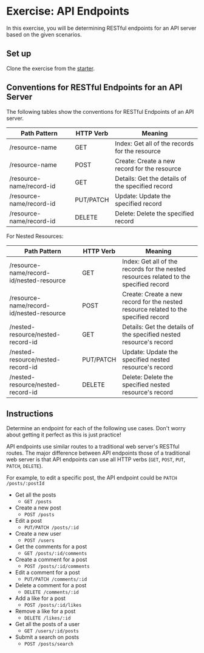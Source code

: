 # Exercise: API Endpoints

In this exercise, you will be determining RESTful endpoints for an API server
based on the given scenarios.

## Set up

Clone the exercise from the [starter].

## Conventions for RESTful Endpoints for an API Server

The following tables show the conventions for RESTful Endpoints of an API
server.

| Path Pattern             | HTTP Verb | Meaning                                          |
| ------------------------ | --------- | ------------------------------------------------ |
| /resource-name           | GET       | Index: Get all of the records for the resource   |
| /resource-name           | POST      | Create: Create a new record for the resource     |
| /resource-name/record-id | GET       | Details: Get the details of the specified record |
| /resource-name/record-id | PUT/PATCH | Update: Update the specified record              |
| /resource-name/record-id | DELETE    | Delete: Delete the specified record              |

For Nested Resources:

| Path Pattern                             | HTTP Verb | Meaning                                                                                |
| ---------------------------------------- | --------- | -------------------------------------------------------------------------------------- |
| /resource-name/record-id/nested-resource | GET       | Index: Get all of the records for the nested resources related to the specified record |
| /resource-name/record-id/nested-resource | POST      | Create: Create a new record for the nested resource related to the specified record    |
| /nested-resource/nested-record-id        | GET       | Details: Get the details of the specified nested resource's record                     |
| /nested-resource/nested-record-id        | PUT/PATCH | Update: Update the specified nested resource's record                                  |
| /nested-resource/nested-record-id        | DELETE    | Delete: Delete the specified nested resource's record                                  |

## Instructions

Determine an endpoint for each of the following use cases. Don't worry about
getting it perfect as this is just practice!

API endpoints use similar routes to a traditional web server's RESTful routes.
The major difference between API endpoints those of a traditional web server is
that API endpoints can use all HTTP verbs (`GET`, `POST`, `PUT`, `PATCH`,
`DELETE`).

For example, to edit a specific post, the API endpoint could be
`PATCH /posts/:postId`

- Get all the posts
  - `GET /posts`
- Create a new post
  - `POST /posts`
- Edit a post
  - `PUT/PATCH /posts/:id`
- Create a new user
  - `POST /users`
- Get the comments for a post
  - `GET /posts/:id/comments`
- Create a comment for a post
  - `POST /posts/:id/comments`
- Edit a comment for a post
  - `PUT/PATCH /comments/:id`
- Delete a comment for a post
  - `DELETE /comments/:id`
- Add a like for a post
  - `POST /posts/:id/likes`
- Remove a like for a post
  - `DELETE /likes/:id`
- Get all the posts of a user
  - `GET /users/:id/posts`
- Submit a search on posts
  - `POST /posts/search`

[starter]: https://github.com/appacademy/practice-for-week-08-creating-api-docs
